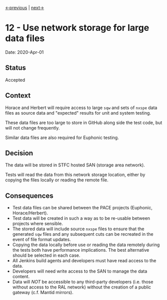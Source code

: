 [<-previous](0011-version-project-with-cmake.md) | [next->](0013-store-pixel-data-in-single-precision.md)

# 12 - Use network storage for large data files

Date: 2020-Apr-01

## Status

Accepted

## Context

Horace and Herbert will require access to large `sqw` and sets of `nxspe` data files as source data and "expected" results for unit and system testing.

These data files are too large to store in GitHub along side the test code, but will not change frequently.

Similar data files are also required for Euphonic testing.

## Decision

The data will be stored in STFC hosted SAN (storage area network).

Tests will read the data from this network storage location, either by copying the files locally or reading the remote file.

## Consequences

- Test data files can be shared between the PACE projects (Euphonic, Horace/Herbert).
- Test data will be created in such a way as to be re-usable between projects where sensible.
- The stored data will include source `nxspe` files to ensure that the generated `sqw` files and any subsequent cuts can be recreated in the event of file format updates.
- Copying the data locally before use or reading the data remotely during the tests both have performance implications. The best alternative should be selected in each case.
- All Jenkins build agents and developers must have read access to the data.
- Developers will need write access to the SAN to manage the data content.
- Data will *NOT* be accessible to any third-party developers (i.e. those without access to the RAL network) without the creation of a public gateway (c.f. Mantid mirrors).
